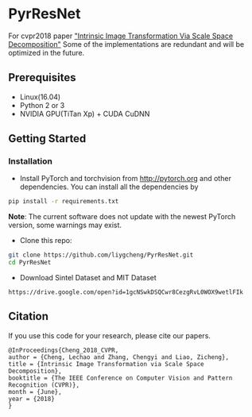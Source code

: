 # PyrResNet
For cvpr2018 paper ["Intrinsic Image Transformation Via Scale Space Decomposition"](https://arxiv.org/pdf/1805.10253.pdf)
Some of the implementations are redundant and will be optimized in the future.

## Prerequisites
- Linux(16.04)
- Python 2 or 3
- NVIDIA GPU(TiTan Xp) + CUDA CuDNN

## Getting Started
### Installation
- Install PyTorch and torchvision from http://pytorch.org and other dependencies.
You can install all the dependencies by
```bash
pip install -r requirements.txt
```
**Note**: The current software does not update with the newest PyTorch version, some warnings may exist.

- Clone this repo:
```bash
git clone https://github.com/liygcheng/PyrResNet.git
cd PyrResNet
```

- Download Sintel Dataset and MIT Dataset
```
https://drive.google.com/open?id=1gcNSwkDSQCwr8CezgRvL0WOX9wetlFIk
```

## Citation
If you use this code for your research, please cite our papers.
```
@InProceedings{Cheng_2018_CVPR,
author = {Cheng, Lechao and Zhang, Chengyi and Liao, Zicheng},
title = {Intrinsic Image Transformation via Scale Space Decomposition},
booktitle = {The IEEE Conference on Computer Vision and Pattern Recognition (CVPR)},
month = {June},
year = {2018}
}




